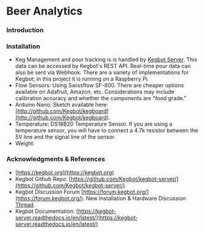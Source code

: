 # Beer Analytics

### Introduction

### Installation
  * Keg Management and pour tracking is is handled by [Kegbot Server](https://kegbot.org).  This data can be accessed by Kegbot's REST API.  Real-time pour data can also be sent via Webhook.  There are a variety of implementations for Kegbot; in this project it is running on a Raspberry Pi.
  * Flow Sensors:  Using Swissflow SF-800.  There are cheaper options available on Adafruit, Amazon, etc.  Considerations may include calibration accuracy and whether the components are "food grade."
  * Arduino Nano:  Sketch available here:  [http://github.com/Kegbot/kegboard](http://github.com/Kegbot/kegboard).
  * Temperature:  DS18B20 Temperature Sensor. If you are using a temperature sensor, you will have to connect a 4.7k resistor between the 5V line and the signal line of the sensor.
  * Weight:  
### Acknowledgments & References
  * [https://kegbot.org](https://kegbot.org)
  * Kegbot Github Repo:  [https://github.com/Kegbot/kegbot-server/](https://github.com/Kegbot/kegbot-server/)
  * Kegbot Discussion Forum [https://forum.kegbot.org/](https://forum.kegbot.org/).  New Installation & Hardware Discussion [Thread](https://forum.kegbot.org/t/kegberry-kegbot-new-installation/1017/4).
  * Kegbot Documentation:  [https://kegbot-server.readthedocs.io/en/latest/](https://kegbot-server.readthedocs.io/en/latest/)
